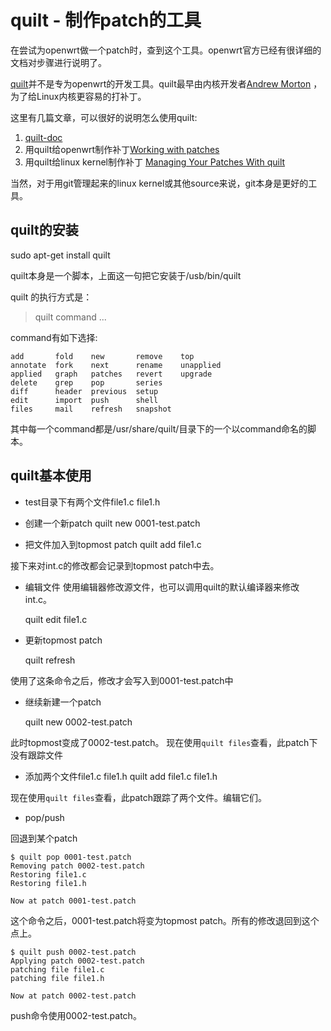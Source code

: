
# quilt - 制作patch的工具

在尝试为openwrt做一个patch时，查到这个工具。openwrt官方已经有很详细的文档对步骤进行说明了。

[quilt](http://en.wikipedia.org/wiki/Quilt_(software))并不是专为openwrt的开发工具。quilt最早由内核开发者[Andrew Morton](http://en.wikipedia.org/wiki/Andrew_Morton_(computer_programmer)) ，为了给Linux内核更容易的打补丁。

这里有几篇文章，可以很好的说明怎么使用quilt:

1. [quilt-doc](http://www.shakthimaan.com/downloads/glv/quilt-tutorial/quilt-doc.pdf)
2. 用quilt给openwrt制作补丁[Working with patches](http://wiki.openwrt.org/doc/devel/patches)
3. 用quilt给linux kernel制作补丁 [Managing Your Patches With quilt](http://www.linuxtopia.org/online_books/linux_kernel/kernel_configuration/apas02.html)

当然，对于用git管理起来的linux kernel或其他source来说，git本身是更好的工具。

## quilt的安装

sudo apt-get install quilt

quilt本身是一个脚本，上面这一句把它安装于/usb/bin/quilt

quilt 的执行方式是：

> quilt command ...

command有如下选择:
```
add       fold    new       remove    top
annotate  fork    next      rename    unapplied
applied   graph   patches   revert    upgrade
delete    grep    pop       series
diff      header  previous  setup
edit      import  push      shell
files     mail    refresh   snapshot
```

其中每一个command都是/usr/share/quilt/目录下的一个以command命名的脚本。

## quilt基本使用

* test目录下有两个文件file1.c file1.h

* 创建一个新patch
	quilt new 0001-test.patch

* 把文件加入到topmost patch
	quilt add file1.c

接下来对int.c的修改都会记录到topmost patch中去。

* 编辑文件
使用编辑器修改源文件，也可以调用quilt的默认编译器来修改int.c。

	quilt edit file1.c

* 更新topmost patch

	quilt refresh

使用了这条命令之后，修改才会写入到0001-test.patch中

* 继续新建一个patch

	quilt new 0002-test.patch

此时topmost变成了0002-test.patch。
现在使用`quilt files`查看，此patch下没有跟踪文件

* 添加两个文件file1.c file1.h
	quilt add file1.c file1.h

现在使用`quilt files`查看，此patch跟踪了两个文件。编辑它们。

* pop/push

回退到某个patch

	$ quilt pop 0001-test.patch 
	Removing patch 0002-test.patch
	Restoring file1.c
	Restoring file1.h
	
	Now at patch 0001-test.patch

这个命令之后，0001-test.patch将变为topmost patch。所有的修改退回到这个点上。

	$ quilt push 0002-test.patch 
	Applying patch 0002-test.patch
	patching file file1.c
	patching file file1.h
	
	Now at patch 0002-test.patch

push命令使用0002-test.patch。

